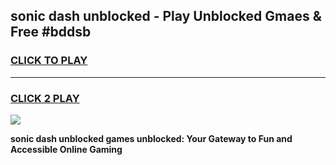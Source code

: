 
## sonic dash unblocked - Play Unblocked Gmaes & Free #bddsb
<h3>
<a href="https://news.freeplayer.one?title=sonic_dash_unblocked&ref=24F">CLICK TO PLAY</a></h3>
<hr>

<h3>
<a href="https://news.freeplayer.one?title=sonic_dash_unblocked&ref=24F">CLICK 2 PLAY</a>
  
</h3>

<a href="https://news.freeplayer.one?title=sonic_dash_unblocked&ref=24F/"><img src="https://clearcache.store/games.png"></a>


**sonic dash unblocked games unblocked: Your Gateway to Fun and Accessible Online Gaming**
